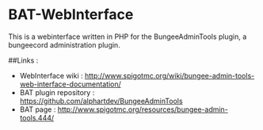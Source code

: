 BAT-WebInterface
================

This is a webinterface written in PHP for the BungeeAdminTools plugin, a bungeecord administration plugin.

##Links :
* WebInterface wiki : http://www.spigotmc.org/wiki/bungee-admin-tools-web-interface-documentation/
* BAT plugin repository : https://github.com/alphartdev/BungeeAdminTools
* BAT page : http://www.spigotmc.org/resources/bungee-admin-tools.444/